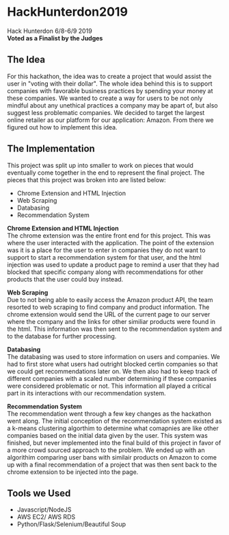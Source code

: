 # HackHunterdon2019
Hack Hunterdon 6/8-6/9 2019\
**Voted as a Finalist by the Judges**


## The Idea
For this hackathon, the idea was to create a project that would assist the user in 
"voting with their dollar". The whole idea behind this is to support companies with favorable
business practices by spending your money at these companies. We wanted to create a way for users
to be not only mindful about any unethical practices a company may be apart of, but also suggest less
problematic companies. We decided to target the largest online retailer as our platform for our application:
Amazon. From there we figured out how to implement this idea.

## The Implementation
This project was split up into smaller to work on pieces that would eventually come together in the end to
represent the final project. The pieces that this project was broken into are listed below:
* Chrome Extension and HTML Injection
* Web Scraping
* Databasing
* Recommendation System

__Chrome Extension and HTML Injection__\
The chrome extension was the entire front end for this project. This was where the user interacted with the
application. The point of the extension was it is a place for the user to enter in companies they do not
want to support to start a recommendation system for that user, and the html injection was used to update a 
product page to remind a user that they had blocked that specific company along with recommendations for other 
products that the user could buy instead.

__Web Scraping__\
Due to not being able to easily access the Amazon product API, the team resorted to web scraping to find company 
and product information. The chrome extension would send the URL of the current page to our server where the company
and the links for other similiar products were found in the html. This information was then sent to the recommendation
system and to the database for further processing.

__Databasing__\
The databasing was used to store information on users and companies. We had to first store what users had outright blocked
certin companies so that we could get recommendations later on. We then also had to keep track of different companies with a scaled
number determining if these companies were considered problematic or not. This information all played a critical part in its 
interactions with our recommendation system.

__Recommendation System__\
The recommendation went through a few key changes as the hackathon went along. The initial conception of the recommendation system 
existed as a k-means clustering algorthim to determine what comapnies are like other companies based on the initial data given by the user.
This system was finished, but never implemented into the final build of this project in favor of a more crowd sourced approach to the problem.
We ended up with an algorithim comparing user bans with similair products on Amazon to come up with a final recommendation of a project that
was then sent back to the chrome extension to be injected into the page.

## Tools we Used
* Javascript/NodeJS
* AWS EC2/ AWS RDS
* Python/Flask/Selenium/Beautiful Soup

